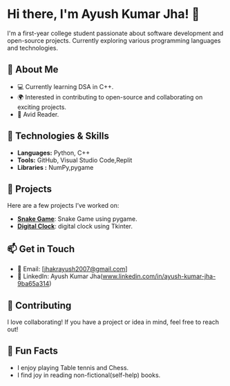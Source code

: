 # Hi there, I'm Ayush Kumar Jha! 👋

I'm a first-year college student passionate about software development and open-source projects. Currently exploring various programming languages and technologies.

## 🌱 About Me
- 💻 Currently learning DSA in C++.
- 🌍 Interested in contributing to open-source and collaborating on exciting projects.
- 📔 Avid Reader.

## 🔧 Technologies & Skills
- **Languages:** Python, C++
- **Tools:** GitHub, Visual Studio Code,Replit
- **Libraries :** NumPy,pygame
  

## 🚀 Projects
Here are a few projects I’ve worked on:
- **[Snake Game](https://github.com/Ayushj0704/Snake-game-)**: Snake Game using pygame. 
- **[Digital Clock](https://github.com/Ayushj0704/digital-Clock)**: digital clock using Tkinter.

## 📫 Get in Touch
- 📧 Email: [jhakrayush2007@gmail.com]
- 🔗 LinkedIn: Ayush Kumar Jha(www.linkedin.com/in/ayush-kumar-jha-9ba65a314)
  
## 🤝 Contributing
I love collaborating! If you have a project or idea in mind, feel free to reach out!

## 🎉 Fun Facts
- I enjoy playing Table tennis and Chess.
- I find joy in reading non-fictional(self-help) books.
